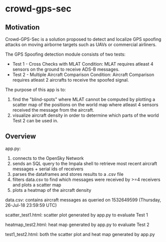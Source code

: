 # crowd-gps-sec

## Motivation

Crowd-GPS-Sec is a solution proposed to detect and localize GPS spoofing attacks on moving airborne targets 
such as UAVs or commercial airliners. 

The GPS Spoofing detection module consists of two tests:
* Test 1 - Cross Checks with MLAT 
    Condition: MLAT requires atleast 4 sensors on the ground to receive ADS-B messages.
* Test 2 - Multiple Aircraft Comparison
    Condition: Aircraft Comparison requires atleast 2 aircrafts to receive the spoofed signal.

The purpose of this app is to:
1) find the "blind-spots" where MLAT cannot be computed by plotting a scatter map of the 
positions on the world map where atleast 4 sensors received the message from the aircraft.
2) visualize aircraft density in order to determine which parts of the world Test 2 can be
used in.


## Overview 

app.py: 
1) connects to the OpenSky Network 
2) sends an SQL query to the Impala shell to retrieve most recent aircraft messages + serial ids of receivers
3) parses the dataframes and stores results to a .csv file
4) filters data.csv to find which messages were received by >=4 receivers and plots a scatter map
5) plots a heatmap of the aircraft density

data.csv: contains aircraft messages as queried on 1532649599 (Thursday, 26-Jul-18 23:59:59 UTC)

scatter_test1.html: scatter plot generated by app.py to evaluate Test 1

heatmap_test2.html: heat map generated by app.py to evaluate Test 2

test1_test2.html: both the scatter plot and heat map generated by app.py


